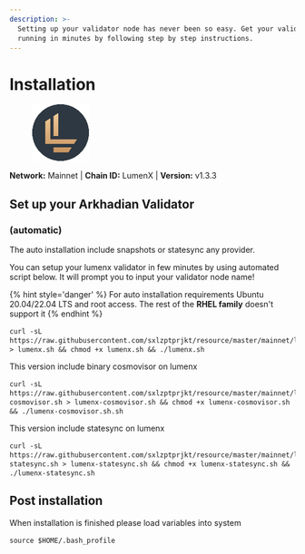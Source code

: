 ```yaml
---
description: >-
  Setting up your validator node has never been so easy. Get your validator
  running in minutes by following step by step instructions.
---
```


# Installation

<figure><img src="../../.gitbook/assets/lumenx.png" alt=""><figcaption></figcaption></figure>

**Network:** Mainnet | **Chain ID:** LumenX | **Version:** v1.3.3

## Set up your Arkhadian Validator
### (automatic)
The auto installation include snapshots or statesync any provider.

You can setup your lumenx validator in few minutes by using automated script below. It will prompt you to input your validator node name!

{% hint style='danger' %}
For auto installation requirements Ubuntu 20.04/22.04 LTS and root access. The rest of the **RHEL family** doesn't support it
{% endhint %}

```
curl -sL https://raw.githubusercontent.com/sxlzptprjkt/resource/master/mainnet/lumenx/lumenx.sh > lumenx.sh && chmod +x lumenx.sh && ./lumenx.sh
```
This version include binary cosmovisor on lumenx
```
curl -sL https://raw.githubusercontent.com/sxlzptprjkt/resource/master/mainnet/lumenx/lumenx-cosmovisor.sh > lumenx-cosmovisor.sh && chmod +x lumenx-cosmovisor.sh && ./lumenx-cosmovisor.sh.sh
```
This version include statesync on lumenx
```
curl -sL https://raw.githubusercontent.com/sxlzptprjkt/resource/master/mainnet/lumenx/lumenx-statesync.sh > lumenx-statesync.sh && chmod +x lumenx-statesync.sh && ./lumenx-statesync.sh
```
## Post installation

When installation is finished please load variables into system
```
source $HOME/.bash_profile
```
